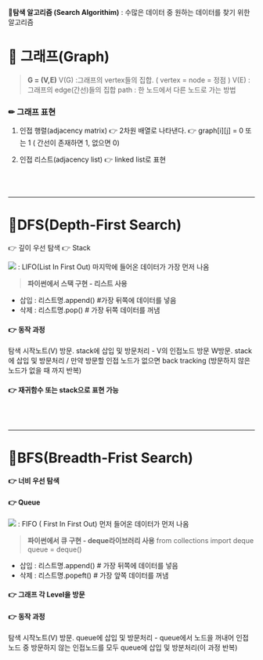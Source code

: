 **📎탐색 알고리즘 (Search Algorithim)** : 수많은 데이터 중 원하는 데이터를 찾기 위한 알고리즘
<br/>

# 📝 그래프(Graph)
> **G = (V,E)**
V(G) :그래프의 vertex들의 집합.  (  vertex =  node = 정점 )
V(E) : 그래프의 edge(간선)들의 집합
path : 한 노드에서 다른 노드로 가는 방법



### ✏ 그래프 표현
1. 인접 행렬(adjacency matrix) 
👉 2차원 배열로 나타낸다.
👉 graph[i][j] = 0 또는 1 ( 간선이 존재하면 1, 없으면 0)


2. 인접 리스트(adjacency list) 
👉 linked list로 표현


<br/>
<br/>

---

# 📝DFS(Depth-First Search)
👉 깊이 우선 탐색
👉 Stack

![](https://velog.velcdn.com/images/dev____123/post/95b53095-ccd4-4879-8f93-af080c2ab458/image.png)
: LIFO(List In First Out) 마지막에 들어온 데이터가 가장 먼저 나옴

> **파이썬에서 스택 구현 - 리스트 사용**
- 삽입 : 리스트명.append() #가장 뒤쪽에 데이터를 넣음
- 삭제 : 리스트명.pop() # 가장 뒤쪽 데이터를 꺼냄


#### 👉 동작 과정
탐색 시작노트(V) 방문. stack에 삽입 및 방문처리 - V의 인접노드 방문 W방문. stack에 삽입 및 방문처리 / 만약 방문할 인접 노드가 없으면 back tracking (방문하지 않은 노드가 없을 때 까지 반복)

#### 👉 재귀함수 또는 stack으로 표현 가능









<br/>
<br/>

---


# 📝BFS(Breadth-Frist Search)
#### 👉 너비 우선 탐색
#### 👉 Queue 

![](https://velog.velcdn.com/images/dev____123/post/83048a32-bc3b-4290-99aa-f07eae7ca87b/image.png)
: FIFO ( First In First Out) 먼저 들어온 데이터가 먼저 나옴

>**파이썬에서 큐 구현 - deque라이브러리 사용**
from collections import deque
queue = deque()
- 삽입 : 리스트명.append() # 가장 뒤쪽에 데이터를 넣음
- 삭제 : 리스트명.popeft() # 가장 앞쪽 데이터를 꺼냄


#### 👉 그래프 각 Level을 방문
#### 👉 동작 과정
탐색 시작노트(V) 방문. queue에 삽입 및 방문처리 - queue에서 노드을 꺼내어 인접 노드 중 방문하지 않는 인접노드를 모두 queue에 삽입 및 방분처리(이 과정 반복)


